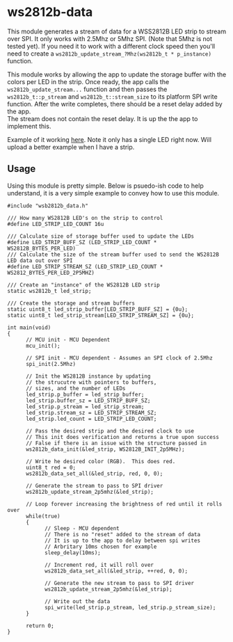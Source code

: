 # ws2812b-data
This module generates a stream of data for a WSS2812B LED strip to stream over SPI.
It only works with 2.5Mhz or 5Mhz SPI.  (Note that 5Mhz is not tested yet).
If you need it to work with a different clock speed then you'll need to create a 
``` ws2812b_update_stream_?Mhz(ws2812b_t * p_instance) ``` function.

This module works by allowing the app to update the storage buffer with the colors per LED in the strip.
Once ready, the app calls the ```ws2812b_update_stream...``` function and then passes the 
```ws2812b_t::p_stream``` and ```ws2812b_t::stream_size``` to its platform SPI write function.
After the write completes, there should be a reset delay added  by the app.  
The stream does not contain the reset delay.  It is up the the app to implement this.

Example of it working [here](https://youtube.com/shorts/RE23W8GA9lc?si=S_XkwIppuXk_Oa9J).  Note it only has a single LED right now.
Will upload a better example when I have a strip.

## Usage
Using this module is pretty simple.  Below is psuedo-ish code to help understand, it is a very simple example to convey how to use this module.

```
#include "wsb2812b_data.h"

/// How many WS2812B LED's on the strip to control
#define LED_STRIP_LED_COUNT 16u

/// Calculate size of storage buffer used to update the LEDs
#define LED_STRIP_BUFF_SZ (LED_STRIP_LED_COUNT * WS2812B_BYTES_PER_LED)
/// Calculate the size of the stream buffer used to send the WS2812B LED data out over SPI
#define LED_STRIP_STREAM_SZ (LED_STRIP_LED_COUNT * WS2812_BYTES_PER_LED_2P5MHZ)

/// Create an "instance" of the WS2812B LED strip
static ws2812b_t led_strip;

/// Create the storage and stream buffers
static uint8_t led_strip_buffer[LED_STRIP_BUFF_SZ] = {0u};
static uint8_t led_strip_stream[LED_STRIP_STREAM_SZ] = {0u};

int main(void)
{
      // MCU init - MCU Dependent
      mcu_init();
      
      // SPI init - MCU dependent - Assumes an SPI clock of 2.5Mhz
      spi_init(2.5Mhz)
    
      // Init the WS2812B instance by updating 
      // the strucutre with pointers to buffers, 
      // sizes, and the number of LEDs
      led_strip.p_buffer = led_strip_buffer;
      led_strip.buffer_sz = LED_STRIP_BUFF_SZ;
      led_strip.p_stream = led_strip_stream;
      led_strip.stream_sz = LED_STRIP_STREAM_SZ;
      led_strip.led_count = LED_STRIP_LED_COUNT;
    
      // Pass the desired strip and the desired clock to use
      // This init does verification and returns a true upon success
      // False if there is an issue with the structure passed in
      ws2812b_data_init(&led_strip, WS2812B_INIT_2p5MHz);
    
      // Write he desired color (RGB).  This does red.
      uint8_t red = 0;
      ws2812b_data_set_all(&led_strip, red, 0, 0);
      
      // Generate the stream to pass to SPI driver
      ws2812b_update_stream_2p5mhz(&led_strip);
      
      // Loop forever increasing the brightness of red until it rolls over
      while(true)
      {
            // Sleep - MCU dependent
            // There is no "reset" added to the stream of data
            // It is up to the app to delay between spi writes
            // Arbritary 10ms chosen for example
            sleep_delay(10ms); 
              
            // Increment red, it will roll over 
            ws2812b_data_set_all(&led_strip, ++red, 0, 0);
              
            // Generate the new stream to pass to SPI driver
            ws2812b_update_stream_2p5mhz(&led_strip);
              
            // Write out the data
            spi_write(led_strip.p_stream, led_strip.p_stream_size);
      }
      
      return 0;
}
```

